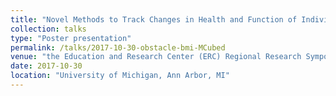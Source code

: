 ```yaml
---
title: "Novel Methods to Track Changes in Health and Function of Individuals with High Body Mass Index (BMI)"
collection: talks
type: "Poster presentation"
permalink: /talks/2017-10-30-obstacle-bmi-MCubed
venue: "the Education and Research Center (ERC) Regional Research Symposium"
date: 2017-10-30
location: "University of Michigan, Ann Arbor, MI"
---
```

